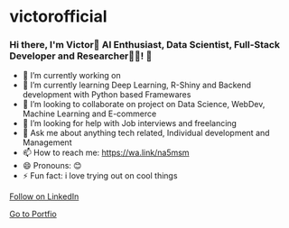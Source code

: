 # victorofficial
### Hi there, I'm Victor👋 AI Enthusiast, Data Scientist, Full-Stack Developer and Researcher👨‍💻! 👋

- 🔭 I’m currently working on 
- 🌱 I’m currently learning Deep Learning, R-Shiny and Backend development with Python based Framewares
- 👯 I’m looking to collaborate on project on Data Science, WebDev, Machine Learning and E-commerce
- 🤔 I’m looking for help with Job interviews and freelancing
- 💬 Ask me about anything tech related, Individual development and Management 
- 📫 How to reach me: https://wa.link/na5msm 
- 😄 Pronouns: 😊
- ⚡ Fun fact: i love trying out on cool things


<a class="libutton" href="https://www.linkedin.com/comm/mynetwork/discovery-see-all?usecase=PEOPLE_FOLLOWS&followMember=victorpeace" target="_blank">Follow on LinkedIn</a>

<a class="libutton" href="https://vanvictor.github.io/victorofficial/portfolio/" target="_blank">Go to Portfio</a>
